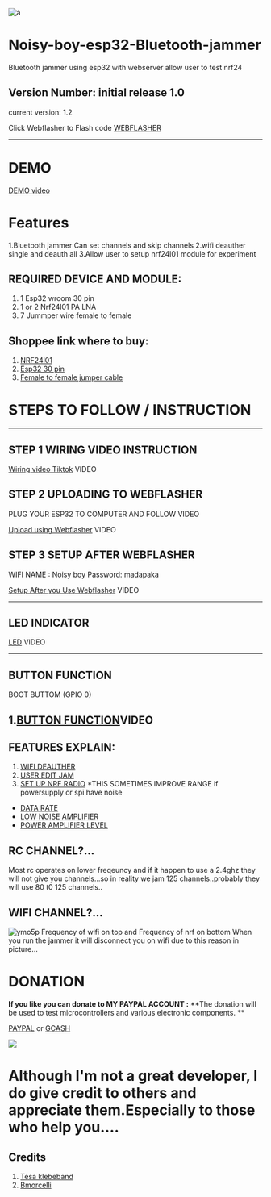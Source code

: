 
![a](https://github.com/user-attachments/assets/4e11c46b-b2b4-4505-91b3-af24706f13ca)

# Noisy-boy-esp32-Bluetooth-jammer
Bluetooth jammer using esp32 with webserver allow user to test nrf24

## Version Number: initial release 1.0

current version: 1.2

Click Webflasher to Flash code
[WEBFLASHER](https://smoochiee.github.io/Noisy-boy-esp32-Bluetooth-jammer/flash)

---


# DEMO
[DEMO video](https://vt.tiktok.com/ZS2mkctCM/)


# Features

1.Bluetooth jammer Can set channels and skip channels
2.wifi deauther single and deauth all
3.Allow user to setup nrf24l01 module for experiment



## REQUIRED DEVICE AND MODULE:

1. 1 Esp32 wroom 30 pin
2. 1 or 2 Nrf24l01 PA LNA
3. 7 Jummper wire female to female


## Shoppee link where to buy:

1. [NRF24l01](https://ph.shp.ee/995sg2d?smtt=0.0.9)
2. [Esp32 30 pin](https://ph.shp.ee/5biyof5?smtt=0.0.9)
3. [Female to female jumper cable](https://ph.shp.ee/pvbwzxh?smtt=0.0.9)



# STEPS TO FOLLOW / INSTRUCTION 
---
 
 ## STEP 1 WIRING VIDEO INSTRUCTION
[Wiring video Tiktok](https://vt.tiktok.com/ZS2mhHxwg/) VIDEO


## STEP 2 UPLOADING TO WEBFLASHER

PLUG YOUR ESP32 TO COMPUTER AND FOLLOW VIDEO

[Upload using Webflasher](https://www.tiktok.com/@smoochiee89/video/7413955755163847943?is_from_webapp=1&sender_device=pc&web_id=7406626786861385232) VIDEO


## STEP 3 SETUP AFTER WEBFLASHER

WIFI NAME : Noisy boy
Password: madapaka

[Setup After you Use Webflasher](https://vt.tiktok.com/ZS2q9WAGe) VIDEO


--- 
## LED INDICATOR
[LED](https://www.tiktok.com/@smoochiee89/video/7413986381719948564?is_from_webapp=1&sender_device=pc&web_id=7406626786861385232) VIDEO

---
## BUTTON FUNCTION

BOOT BUTTOM (GPIO 0)

1.[BUTTON FUNCTION](https://www.tiktok.com/@smoochiee89/video/7413990152793558279?is_from_webapp=1&sender_device=pc&web_id=7406626786861385232)VIDEO
---
## FEATURES EXPLAIN:
1. [WIFI DEAUTHER](https://www.tiktok.com/@smoochiee89/video/7413981169454288148?is_from_webapp=1&sender_device=pc&web_id=7406626786861385232)
2. [USER EDIT JAM](https://vt.tiktok.com/ZS2q9bPYd/)
3. [SET UP NRF
 RADIO](https://www.tiktok.com/@smoochiee89/video/7414343023418428690?is_from_webapp=1&sender_device=pc&web_id=7406626786861385232)
*THIS SOMETIMES IMPROVE RANGE if powersupply or spi have noise
  * [DATA RATE ](https://nrf24.github.io/RF24/group__Datarate.html)
  * [LOW NOISE AMPLIFIER](https://en.wikipedia.org/wiki/Low-noise_amplifier)
  * [POWER AMPLIFIER LEVEL](https://nrf24.github.io/RF24/group__PALevel.html)


## RC CHANNEL?...
Most rc operates on lower freqeuncy and if it happen to use a 2.4ghz they will not give you channels...so in reality we jam 125 channels..probably they will use 80 t0 125 channels..

## WIFI CHANNEL?...
![ymo5p](https://github.com/user-attachments/assets/7e87ac33-c439-40a4-a5bf-891e97545918)
Frequency of wifi on top and Frequency of nrf on bottom
When you run the jammer it will disconnect you on wifi due to this reason in picture...



# DONATION
**If you like you can donate to MY PAYPAL ACCOUNT :**
**The donation will be used to test microcontrollers and various electronic components.  **

[PAYPAL](https://paypal.me/smoochieelee?country.x=PH&locale.x=en_US)
or
[GCASH](https://github.com/smoochiee/Ble-jammer/blob/main/GCash-MyQR-16032024181536.PNG.jpg)


<a href="https://www.buymeacoffee.com/smoochiee"><img src="https://img.buymeacoffee.com/button-api/?text=Buy me a coffee&emoji=☕&slug=smoochiee&button_colour=FFDD00&font_colour=000000&font_family=Lato&outline_colour=000000&coffee_colour=ffffff" /></a>



# Although I'm not a great developer, I do give credit to others and appreciate them.Especially to those who help you....

## Credits 


1.   [Tesa klebeband](https://github.com/tesa-klebeband)
2.   [Bmorcelli]([https://github.com/tesa-klebeband](https://github.com/bmorcelli))


